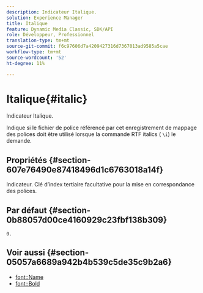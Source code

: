 ```yaml
---
description: Indicateur Italique.
solution: Experience Manager
title: Italique
feature: Dynamic Media Classic, SDK/API
role: Développeur, Professionnel
translation-type: tm+mt
source-git-commit: f6c97606d7a4209427316d7367013ad9585a5cae
workflow-type: tm+mt
source-wordcount: '52'
ht-degree: 11%

---
```



# Italique{#italic}

Indicateur Italique.

Indique si le fichier de police référencé par cet enregistrement de mappage des polices doit être utilisé lorsque la commande RTF italics ( `\i`) le demande.

## Propriétés {#section-607e76490e87418496d1c6763018a14f}

Indicateur. Clé d’index tertiaire facultative pour la mise en correspondance des polices.

## Par défaut {#section-0b88057d00ce4160929c23fbf138b309}

`0.`

## Voir aussi {#section-05057a6689a942b4b539c5de35c9b2a6}

* [font::Name](r-name-font.md#reference_C55889877DC54AABB60734DCDE86EE76)
* [font::Bold](../../../../../is-api/image-catalog/image-serving-api-ref/c-image-catalog-reference/c-font-map-reference/r-bold-font.md#reference-f7b017ef67574a29abfc3954ab64159c)
